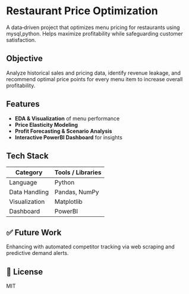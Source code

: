 #  Restaurant Price Optimization

A data‑driven project that optimizes menu pricing for restaurants using mysql,python. Helps maximize profitability while safeguarding customer satisfaction.

##  Objective
Analyze historical sales and pricing data, identify revenue leakage, and recommend optimal price points for every menu item to increase overall profitability.

##  Features
- **EDA & Visualization** of menu performance  
- **Price Elasticity Modeling**   
- **Profit Forecasting & Scenario Analysis**  
- **Interactive PowerBI Dashboard** for insights  

##  Tech Stack
| Category      | Tools / Libraries            |
|---------------|------------------------------|
| Language      | Python                       |
| Data Handling | Pandas, NumPy                |
| Visualization | Matplotlib                   |
| Dashboard     | PowerBI                      |



## ✅ Future Work
 Enhancing with automated competitor tracking via web scraping and predictive demand alerts.

## 📄 License
MIT
